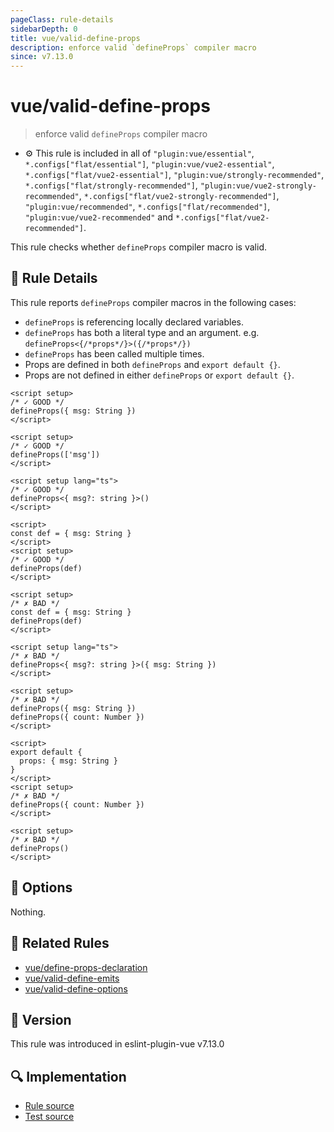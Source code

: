 ```yaml
---
pageClass: rule-details
sidebarDepth: 0
title: vue/valid-define-props
description: enforce valid `defineProps` compiler macro
since: v7.13.0
---
```


# vue/valid-define-props

> enforce valid `defineProps` compiler macro

- :gear: This rule is included in all of `"plugin:vue/essential"`, `*.configs["flat/essential"]`, `"plugin:vue/vue2-essential"`, `*.configs["flat/vue2-essential"]`, `"plugin:vue/strongly-recommended"`, `*.configs["flat/strongly-recommended"]`, `"plugin:vue/vue2-strongly-recommended"`, `*.configs["flat/vue2-strongly-recommended"]`, `"plugin:vue/recommended"`, `*.configs["flat/recommended"]`, `"plugin:vue/vue2-recommended"` and `*.configs["flat/vue2-recommended"]`.

This rule checks whether `defineProps` compiler macro is valid.

## :book: Rule Details

This rule reports `defineProps` compiler macros in the following cases:

- `defineProps` is referencing locally declared variables.
- `defineProps` has both a literal type and an argument. e.g. `defineProps<{/*props*/}>({/*props*/})`
- `defineProps` has been called multiple times.
- Props are defined in both `defineProps` and `export default {}`.
- Props are not defined in either `defineProps` or `export default {}`.

<eslint-code-block :rules="{'vue/valid-define-props': ['error']}">

```vue
<script setup>
/* ✓ GOOD */
defineProps({ msg: String })
</script>
```

</eslint-code-block>

<eslint-code-block :rules="{'vue/valid-define-props': ['error']}">

```vue
<script setup>
/* ✓ GOOD */
defineProps(['msg'])
</script>
```

</eslint-code-block>

<eslint-code-block :rules="{'vue/valid-define-props': ['error']}">

```vue
<script setup lang="ts">
/* ✓ GOOD */
defineProps<{ msg?: string }>()
</script>
```

</eslint-code-block>

<eslint-code-block :rules="{'vue/valid-define-props': ['error']}">

```vue
<script>
const def = { msg: String }
</script>
<script setup>
/* ✓ GOOD */
defineProps(def)
</script>
```

</eslint-code-block>

<eslint-code-block :rules="{'vue/valid-define-props': ['error']}">

```vue
<script setup>
/* ✗ BAD */
const def = { msg: String }
defineProps(def)
</script>
```

</eslint-code-block>

<eslint-code-block :rules="{'vue/valid-define-props': ['error']}">

```vue
<script setup lang="ts">
/* ✗ BAD */
defineProps<{ msg?: string }>({ msg: String })
</script>
```

</eslint-code-block>

<eslint-code-block :rules="{'vue/valid-define-props': ['error']}">

```vue
<script setup>
/* ✗ BAD */
defineProps({ msg: String })
defineProps({ count: Number })
</script>
```

</eslint-code-block>

<eslint-code-block :rules="{'vue/valid-define-props': ['error']}">

```vue
<script>
export default {
  props: { msg: String }
}
</script>
<script setup>
/* ✗ BAD */
defineProps({ count: Number })
</script>
```

</eslint-code-block>

<eslint-code-block :rules="{'vue/valid-define-props': ['error']}">

```vue
<script setup>
/* ✗ BAD */
defineProps()
</script>
```

</eslint-code-block>

## :wrench: Options

Nothing.

## :couple: Related Rules

- [vue/define-props-declaration](https://github.com/vuejs/eslint-plugin-vue/tree/refs/tags/master/docs/rules/define-props-declaration.md)
- [vue/valid-define-emits](https://github.com/vuejs/eslint-plugin-vue/tree/refs/tags/master/docs/rules/valid-define-emits.md)
- [vue/valid-define-options](https://github.com/vuejs/eslint-plugin-vue/tree/refs/tags/master/docs/rules/valid-define-options.md)

## :rocket: Version

This rule was introduced in eslint-plugin-vue v7.13.0

## :mag: Implementation

- [Rule source](https://github.com/vuejs/eslint-plugin-vue/blob/master/lib/rules/valid-define-props.js)
- [Test source](https://github.com/vuejs/eslint-plugin-vue/blob/master/tests/lib/rules/valid-define-props.js)
